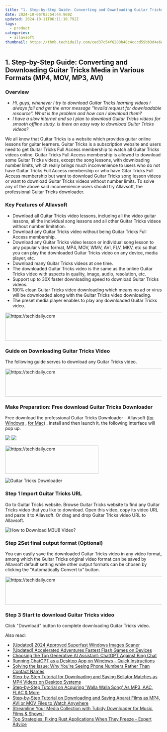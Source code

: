 ```yaml
---
title: "1. Step-by-Step Guide: Converting and Downloading Guitar Tricks Media in Various Formats (MP4, MOV, MP3, AVI)"
date: 2024-10-06T02:54:44.969Z
updated: 2024-10-11T06:11:10.792Z
tags:
  - product
categories:
  - allavsoft
thumbnail: https://thmb.techidaily.com/ced37c54f6280b48c4cccd59bb3d4e6e75cf48a369ed52226c792a6ec4885ea2.jpg
---
```


## 1. Step-by-Step Guide: Converting and Downloading Guitar Tricks Media in Various Formats (MP4, MOV, MP3, AVI)

### Overview

* _Hi, guys, whenever I try to download Guitar Tricks learning videos i always fail and get the error message "Invalid request for downloadable resource". What is the problem and how can I download them?_
* _I have a slow internet and so I plan to download Guitar Tricks videos for smooth offline study. Is there an easy way to download Guitar Tricks videos?_

We all know that Guitar Tricks is a website which provides guitar online lessons for guitar learners. Guitar Tricks is a subscription website and users need to get Guitar Tricks Full Access membership to watch all Guitar Tricks videos online. Guitar Tricks Full Access membership is allowed to download some Guitar Tricks videos, except the song lessons, with downloading number limits, which really brings much inconvenience to users who do not have Guitar Tricks Full Access membership or who have Gitar Tricks Full Access membership but want to download Guitar Tricks song lesson videos or want to download Guitar Tricks videos without number limits. To solve any of the above said inconvenience users should try Allavsoft, the professional Guitar Tricks downloader.

### Key Features of Allavsoft

* Download all Guitar Tricks video lessons, including all the video guitar lessons, all the individual song lessons and all other Guitar Tricks videos without number limitation.
* Download any Guitar Tricks video without being Guitar Tricks Full Access membership.
* Download any Guitar Tricks video lesson or individual song lesson to any popular video format, MP4, MOV, WMV, AVI, FLV, MKV, etc so that you can play the downloaded Guitar Tricks video on any device, media player, etc.
* Download many Guitar Tricks videos at one time.
* The downloaded Guitar Tricks video is the same as the online Guitar Tricks video with aspects in quality, image, audio, resolution, etc.
* Support up to 30X faster downloading speed to download Guitar Tricks videos.
* 100% clean Guitar Tricks video downloading which means no ad or virus will be downloaded along with the Guitar Tricks video downloading.
* The preset media player enables to play any downloaded Guitar Tricks video.

<!-- affiliate ads begin -->
<a href="https://aligracehair.sjv.io/c/5597632/1880944/19272" target="_top" id="1880944">
  <img src="//a.impactradius-go.com/display-ad/19272-1880944" border="0" alt="https://techidaily.com" width="728" height="90"/>
</a>
<img height="0" width="0" src="https://aligracehair.sjv.io/i/5597632/1880944/19272" style="position:absolute;visibility:hidden;" border="0" />
<!-- affiliate ads end -->

### Guide on Downloading Guitar Tricks Video

The following guide serves to download any Guitar Tricks video.

<!-- affiliate ads begin -->
<a href="https://appsumo.8odi.net/c/5597632/2123735/7443" target="_top" id="2123735">
  <img src="//a.impactradius-go.com/display-ad/7443-2123735" border="0" alt="https://techidaily.com" width="600" height="90"/>
</a>
<img height="0" width="0" src="https://appsumo.8odi.net/i/5597632/2123735/7443" style="position:absolute;visibility:hidden;" border="0" />
<!-- affiliate ads end -->

### Make Preparation: Free download Guitar Tricks Downloader

Free download the professional Guitar Tricks Downloader - Allavsoft ([for Windows](https://tools.techidaily.com/allavsoft/products/) , [for Mac](https://tools.techidaily.com/allavsoft/products/)) , install and then launch it, the following interface will pop up.

[![](https://www.allavsoft.com/how-to/../images/how-to/free-download-win.jpg)](https://tools.techidaily.com/allavsoft/products/) [![](https://www.allavsoft.com/how-to/../images/how-to/free-download-mac.jpg)](https://tools.techidaily.com/allavsoft/products/)

<!-- affiliate ads begin -->
<a href="https://aligracehair.sjv.io/c/5597632/2135370/19272" target="_top" id="2135370">
  <img src="//a.impactradius-go.com/display-ad/19272-2135370" border="0" alt="https://techidaily.com" width="300" height="90"/>
</a>
<img height="0" width="0" src="https://aligracehair.sjv.io/i/5597632/2135370/19272" style="position:absolute;visibility:hidden;" border="0" />
<!-- affiliate ads end -->

![Guitar Tricks Downloader](https://www.allavsoft.com/how-to/../images/allavsoft/screen-shot-600.jpg)

### Step 1 Import Guitar Tricks URL

Go to Guitar Tricks website. Browse Guitar Tricks website to find any Guitar Tricks video that you like to download. Open this video, copy its video URL and paste it to Allavsoft. Or drag and drop Guitar Tricks video URL to Allavsoft.

![How to Download M3U8 Video?](https://www.allavsoft.com/how-to/../images/how-to/download-rtmp-video/download-rtmp-video.jpg)

### Step 2Set final output format (Optional)

You can easily save the downloaded Guitar Tricks video in any video format, among which the Guitar Tricks original video format can be saved by Allavsoft default setting while other output formats can be chosen by clicking the "Automatically Convert to" button.

<!-- affiliate ads begin -->
<a href="https://aligracehair.sjv.io/c/5597632/1997648/19272" target="_top" id="1997648">
  <img src="//a.impactradius-go.com/display-ad/19272-1997648" border="0" alt="https://techidaily.com" width="728" height="90"/>
</a>
<img height="0" width="0" src="https://aligracehair.sjv.io/i/5597632/1997648/19272" style="position:absolute;visibility:hidden;" border="0" />
<!-- affiliate ads end -->

### Step 3 Start to download Guitar Tricks video

Click "Download" button to complete downloading Guitar Tricks video.

<ins class="adsbygoogle"
     style="display:block"
     data-ad-format="autorelaxed"
     data-ad-client="ca-pub-7571918770474297"
     data-ad-slot="1223367746"></ins>

<ins class="adsbygoogle"
     style="display:block"
     data-ad-client="ca-pub-7571918770474297"
     data-ad-slot="8358498916"
     data-ad-format="auto"
     data-full-width-responsive="true"></ins>

<span class="atpl-alsoreadstyle">Also read:</span>
<div><ul>
<li><a href="https://fox-links.techidaily.com/updated-2024-approved-superfast-windows-images-scaner/"><u>[Updated] 2024 Approved Superfast Windows Images Scaner</u></a></li>
<li><a href="https://extra-resources.techidaily.com/updated-accelerated-adventures-fastest-flash-games-on-devices/"><u>[Updated] Accelerated Adventures Fastest Flash Games on Devices</u></a></li>
<li><a href="https://tech-haven.techidaily.com/choosing-the-top-generative-ai-assistant-chatgpt-against-bing-chat/"><u>Choosing the Top Generative AI Assistant: ChatGPT Against Bing Chat</u></a></li>
<li><a href="https://tech-hub.techidaily.com/running-chatgpt-as-a-desktop-app-on-windows-quick-instructions/"><u>Running ChatGPT as a Desktop App on Windows - Quick Instructions</u></a></li>
<li><a href="https://fox-that.techidaily.com/solving-the-issue-why-youre-seeing-phone-numbers-rather-than-contact-names/"><u>Solving the Issue: Why You're Seeing Phone Numbers Rather Than Contact Names</u></a></li>
<li><a href="https://win-alternatives.techidaily.com/step-by-step-tutorial-for-downloading-and-saving-bellator-matches-as-mp4-videos-on-desktop-systems/"><u>Step-by-Step Tutorial for Downloading and Saving Bellator Matches as MP4 Videos on Desktop Systems</u></a></li>
<li><a href="https://win-alternatives.techidaily.com/step-by-step-tutorial-on-acquiring-walla-walla-song-as-mp3-aac-flac-and-more/"><u>Step-by-Step Tutorial on Acquiring 'Walla Walla Song' As MP3, AAC, FLAC & More</u></a></li>
<li><a href="https://win-alternatives.techidaily.com/step-by-step-tutorial-on-downloading-and-saving-aparat-films-as-mp4-avi-or-mov-files-to-watch-anywhere/"><u>Step-by-Step Tutorial on Downloading and Saving Aparat Films as MP4, AVI or MOV Files to Watch Anywhere</u></a></li>
<li><a href="https://win-alternatives.techidaily.com/streamline-your-media-collection-with-tubidy-downloader-for-music-films-and-shows/"><u>Streamline Your Media Collection with Tubidy Downloader for Music, Films & Shows!</u></a></li>
<li><a href="https://win-blog.techidaily.com/top-strategies-fixing-rust-applications-when-they-freeze-expert-advice/"><u>Top Strategies: Fixing Rust Applications When They Freeze - Expert Advice</u></a></li>
</ul></div>


